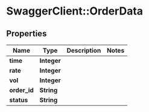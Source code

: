 # SwaggerClient::OrderData

## Properties
Name | Type | Description | Notes
------------ | ------------- | ------------- | -------------
**time** | **Integer** |  | 
**rate** | **Integer** |  | 
**vol** | **Integer** |  | 
**order_id** | **String** |  | 
**status** | **String** |  | 


